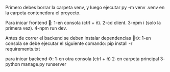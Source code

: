 Primero debes borrar la carpeta venv, y luego ejecutar py -m venv .venv en la carpeta contenedora el proyecto.

Para inicar frontend 🎨:
1-en consola (ctrl + ñ).
2-cd client.
3-npm i (solo la primera vez).
4-npm run dev.


Antes de correr el backend se deben instalar dependencias 🔨⚙️:
1-en consola se debe ejecutar el siguiente comando: pip install -r requirements.txt

para inicar backend ⚙️:
1-en otra consola (ctrl + ñ)
2-en carpeta principal 
3- python manage.py runserver
